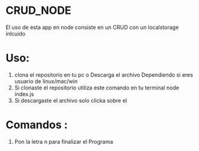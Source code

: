 # CRUD_NODE
El uso de esta app en node consiste en un CRUD con un localstorage inlcuido
# Uso:
1. clona el repositorio en tu pc o Descarga el archivo Dependiendo si eres usuario de linux/mac/win
2. Si clonaste el repositorio utiliza este comando en tu terminal node index.js
3. Si descargaste el archivo solo clicka sobre el

# Comandos :
 1. Pon la letra n para finalizar el Programa

